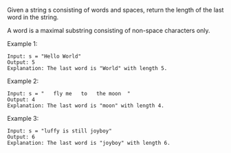 Given a string s consisting of words and spaces, return the length of the last word in the string.

A word is a maximal
substring
consisting of non-space characters only.

 

Example 1:

    Input: s = "Hello World"
    Output: 5
    Explanation: The last word is "World" with length 5.

Example 2:

    Input: s = "   fly me   to   the moon  "
    Output: 4
    Explanation: The last word is "moon" with length 4.

Example 3:

    Input: s = "luffy is still joyboy"
    Output: 6
    Explanation: The last word is "joyboy" with length 6.
